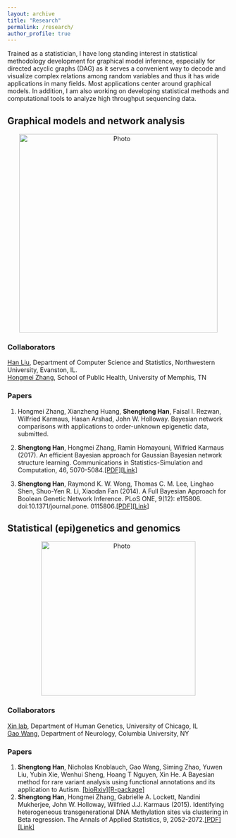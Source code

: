 ```yaml
---
layout: archive
title: "Research"
permalink: /research/
author_profile: true
---
```


Trained as a statistician, I have long standing interest in statistical methodology development for graphical model inference, especially for directed acyclic graphs (DAG) as it serves a convenient way to decode and visualize complex relations among random variables and thus it has wide applications in many fields. Most applications center around graphical models. In addition, I am also working on developing statistical methods and computational tools to analyze high throughput sequencing data.     


## Graphical models and network analysis 


<p align="center">
  <img src="https://han16.github.io/shengtonghan.github.io/images/network.png?raw=true" alt="Photo" style="width: 450px;"/> 
</p>

### Collaborators

[Han Liu](http://magics.cs.northwestern.edu/people.html), Department of Computer Science and Statistics, Northwestern University, Evanston, IL.<br> 
[Hongmei Zhang](https://www.memphis.edu/sph/contact/faculty_profiles/zhang.php), School of Public Health, University of Memphis, TN<br>

### Papers 

1. Hongmei Zhang, Xianzheng Huang, <b>Shengtong Han</b>, Faisal I. Rezwan, Wilfried Karmaus, Hasan Arshad, John W. Holloway. Bayesian network comparisons with applications to order-unknown epigenetic data, submitted.<br> 
2. <b>Shengtong Han</b>, Hongmei Zhang, Ramin Homayouni, Wilfried Karmaus (2017). An efficient Bayesian approach for Gaussian Bayesian network structure learning. Communications in Statistics-Simulation and Computation, 46, 5070-5084.[[PDF]](https://han16.github.io/shengtonghan.github.io/files/network2017.pdf)[[Link]](https://www.ncbi.nlm.nih.gov/pmc/articles/PMC6433420/pdf/nihms-1505247.pdf)

3. <b>Shengtong Han</b>, Raymond K. W. Wong, Thomas C. M. Lee, Linghao Shen, Shuo-Yen R. Li, Xiaodan Fan (2014). A Full Bayesian Approach for Boolean Genetic Network Inference. PLoS ONE, 9(12): e115806. doi:10.1371/journal.pone. 0115806.[[PDF]](https://han16.github.io/shengtonghan.github.io/files/Booleannetwork2014.pdf)[[Link]](https://journals.plos.org/plosone/article/file?id=10.1371/journal.pone.0115806&type=printable) 


## Statistical (epi)genetics and genomics 

<p align="center">
  <img src="https://han16.github.io/shengtonghan.github.io/images/genetics.png?raw=true" alt="Photo" style="width: 350px;"/> 
</p>


### Collaborators

[Xin lab](http://xinhelab.org), Department of Human Genetics, University of Chicago, IL<br>
[Gao Wang](https://www.tigerwang.org), Department of Neurology, Columbia University, NY

### Papers

1. <b>Shengtong Han</b>, Nicholas Knoblauch, Gao Wang, Siming Zhao, Yuwen Liu, Yubin Xie, Wenhui Sheng, Hoang T Nguyen, Xin He. A Bayesian method for rare variant analysis using functional annotations and its application to Autism. [[bioRxiv]](https://www.biorxiv.org/content/10.1101/828061v1.full.pdf)[[R-package]](https://xinhe-lab.github.io/mirage/)
2. <b>Shengtong Han</b>, Hongmei Zhang, Gabrielle A. Lockett, Nandini Mukherjee, John W. Holloway, Wilfried J.J. Karmaus (2015). Identifying heterogeneous transgenerational DNA Methylation sites via clustering in Beta regression. The Annals of Applied Statistics, 9, 2052-2072.[[PDF]](https://han16.github.io/shengtonghan.github.io/files/transmissionpaper2015.pdf)[[Link]](https://projecteuclid.org/download/pdfview_1/euclid.aoas/1453994191) 

